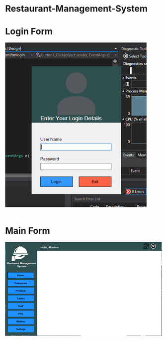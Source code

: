 # Restaurant-Management-System
<h1>Login Form</h1>
<img src = "Screenshots/Login Form.png">
<br/><br/>
<h1>Main Form</h1>
<img src = "Screenshots/Mainfrm.png">